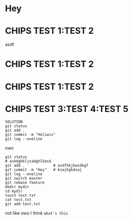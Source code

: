 # Hey

# CHIPS TEST 1:TEST 2

asdf

# CHIPS TEST 1:TEST 2
# CHIPS TEST 1:TEST 2
# CHIPS TEST 3:TEST 4:TEST 5

    SOLUTION
    git status
    git add .
    git commit -m "Holiwis"
    git log --oneline

owo

    git status
    # askdghkljsadghlkasd
    git add .             # asdfhkjhasdkgf
    git commit -m "Hey"   # ksajhgkdsaj
    git log --oneline
    git switch master
    git rebase feature
    mkdir mydir
    cd mydir
    touch test.txt
    cat test.txt
    git add test.txt

not like owo I think
``what's this``